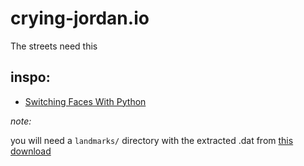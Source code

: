 # crying-jordan.io

The streets need this

## inspo:

* [Switching Faces With Python](http://matthewearl.github.io/2015/07/28/switching-eds-with-python/)

_note:_

you will need a `landmarks/` directory with the extracted .dat from [this download](http://sourceforge.net/projects/dclib/files/dlib/v18.10/shape_predictor_68_face_landmarks.dat.bz2)

